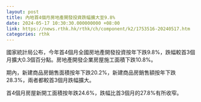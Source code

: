 ```yaml
---
layout: post
title: 內地首4個月房地產開發投資跌幅擴大至9.8%
date: 2024-05-17 10:30:30.000000000 +08:00
link: https://news.rthk.hk/rthk/ch/component/k2/1753516-20240517.htm
categories: rthk
---
```


國家統計局公布，今年首4個月全國房地產開發投資按年下跌9.8%，跌幅較首3個月擴大0.3個百分點。房地產開發企業房屋施工面積下跌10.8%。

期內，新建商品房銷售面積按年下跌20.2%，新建商品房銷售額按年下跌28.3%，兩者都較首3個月跌幅擴大。

首4個月房屋新開工面積按年跌24.6%，跌幅比首3個月的27.8%有所收窄。
